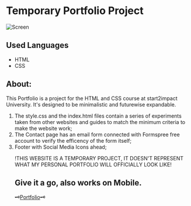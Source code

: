 #  Temporary Portfolio Project
<img alt="Screen" src="https://github.com/Girolamone/s2i-Counter-Project/blob/main/Images/ScreenCounterMin.png](https://github.com/Girolamone/s2i-Portfolio/blob/main/assets/GitScreen.jpg">

## Used Languages
* HTML
* CSS

## About:
This Portfolio is a project for the HTML and CSS course at start2impact University. It's designed to be minimalistic and futurewise expandable.
<ol> 
<li>The style.css and the index.html files contain a series of experiments taken from other websites and guides to match the minimum criteria to make the website work;</li>
<li>The Contact page has an email form connected with Formspree free account to verify the efficency of the form itself;</li>
<li>Footer with Social Media Icons ahead;</li>


!THIS WEBSITE IS A TEMPORARY PROJECT, IT DOESN'T REPRESENT WHAT MY PERSONAL PORTFOLIO WILL OFFICIALLY LOOK LIKE!

## Give it a go, also works on Mobile.
🗝️<a href="https://plainandsimplecounter.netlify.app/">Portfolio</a>🗝️

